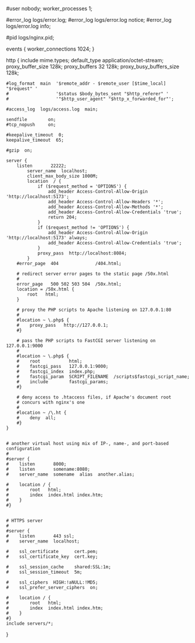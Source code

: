 #user  nobody;
worker_processes  1;

#error_log  logs/error.log;
#error_log  logs/error.log  notice;
#error_log  logs/error.log  info;

#pid        logs/nginx.pid;


events {
    worker_connections  1024;
}

http {
    include       mime.types;
    default_type  application/octet-stream;
    proxy_buffer_size 128k;
	proxy_buffers   32 128k;
	proxy_busy_buffers_size 128k;

    #log_format  main  '$remote_addr - $remote_user [$time_local] "$request" '
    #                  '$status $body_bytes_sent "$http_referer" '
    #                  '"$http_user_agent" "$http_x_forwarded_for"';
    
    #access_log  logs/access.log  main;
    
    sendfile        on;
    #tcp_nopush     on;
    
    #keepalive_timeout  0;
    keepalive_timeout  65;
    
    #gzip  on;
    
    server {
        listen       22222;
            server_name  localhost;
            client_max_body_size 1000M;
            location  / {
                if ($request_method = 'OPTIONS') {
                    add_header Access-Control-Allow-Origin 'http://localhost:5173';
                    add_header Access-Control-Allow-Headers '*';
                    add_header Access-Control-Allow-Methods '*';
                    add_header Access-Control-Allow-Credentials 'true';
                    return 204;
                }
                if ($request_method != 'OPTIONS') {
                    add_header Access-Control-Allow-Origin 'http://localhost:5173' always;
                    add_header Access-Control-Allow-Credentials 'true';
                }
                proxy_pass  http://localhost:8084; 
            }
        #error_page  404              /404.html;
    
        # redirect server error pages to the static page /50x.html
        #
        error_page   500 502 503 504  /50x.html;
        location = /50x.html {
            root   html;
        }
    
        # proxy the PHP scripts to Apache listening on 127.0.0.1:80
        #
        #location ~ \.php$ {
        #    proxy_pass   http://127.0.0.1;
        #}
    
        # pass the PHP scripts to FastCGI server listening on 127.0.0.1:9000
        #
        #location ~ \.php$ {
        #    root           html;
        #    fastcgi_pass   127.0.0.1:9000;
        #    fastcgi_index  index.php;
        #    fastcgi_param  SCRIPT_FILENAME  /scripts$fastcgi_script_name;
        #    include        fastcgi_params;
        #}
    
        # deny access to .htaccess files, if Apache's document root
        # concurs with nginx's one
        #
        #location ~ /\.ht {
        #    deny  all;
        #}
    }


    # another virtual host using mix of IP-, name-, and port-based configuration
    #
    #server {
    #    listen       8000;
    #    listen       somename:8080;
    #    server_name  somename  alias  another.alias;
    
    #    location / {
    #        root   html;
    #        index  index.html index.htm;
    #    }
    #}


    # HTTPS server
    #
    #server {
    #    listen       443 ssl;
    #    server_name  localhost;
    
    #    ssl_certificate      cert.pem;
    #    ssl_certificate_key  cert.key;
    
    #    ssl_session_cache    shared:SSL:1m;
    #    ssl_session_timeout  5m;
    
    #    ssl_ciphers  HIGH:!aNULL:!MD5;
    #    ssl_prefer_server_ciphers  on;
    
    #    location / {
    #        root   html;
    #        index  index.html index.htm;
    #    }
    #}
    include servers/*;

}